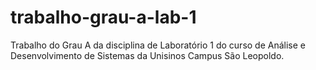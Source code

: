 # trabalho-grau-a-lab-1
Trabalho do Grau A da disciplina de Laboratório 1 do curso de Análise e Desenvolvimento de Sistemas da Unisinos Campus São Leopoldo.
